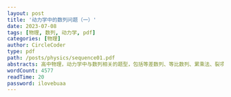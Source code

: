 ```yaml
---
layout: post
title: '动力学中的数列问题（一）'
date: 2023-07-08
tags: [物理, 数列, 动力学, pdf]
categories: [物理]
author: CircleCoder
type: pdf
path: /posts/physics/sequence01.pdf
abstracts: 高中物理，动力学中与数列相关的题型，包括等差数列、等比数列、累乘法、裂项相消等。
wordCount: 4577
readTime: 20
password: ilovebuaa
---
```

